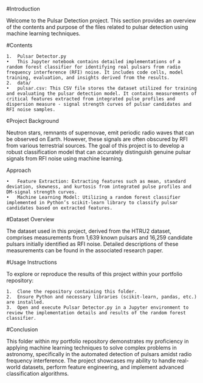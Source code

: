 #Introduction

Welcome to the Pulsar Detection project. This section provides an overview of the contents and purpose of the files related to pulsar detection using machine learning techniques.

#Contents

	1.	Pulsar Detector.py
	•	This Jupyter notebook contains detailed implementations of a random forest classifier for identifying real pulsars from radio frequency interference (RFI) noise. It includes code cells, model training, evaluation, and insights derived from the results.
	2.	data/
	•	pulsar.csv: This CSV file stores the dataset utilized for training and evaluating the pulsar detection model. It contains measurements of critical features extracted from integrated pulse profiles and dispersion measure - signal strength curves of pulsar candidates and RFI noise samples.

¢Project Background

Neutron stars, remnants of supernovae, emit periodic radio waves that can be observed on Earth. However, these signals are often obscured by RFI from various terrestrial sources. The goal of this project is to develop a robust classification model that can accurately distinguish genuine pulsar signals from RFI noise using machine learning.

Approach

	•	Feature Extraction: Extracting features such as mean, standard deviation, skewness, and kurtosis from integrated pulse profiles and DM-signal strength curves.
	•	Machine Learning Model: Utilizing a random forest classifier implemented in Python’s scikit-learn library to classify pulsar candidates based on extracted features.

#Dataset Overview

The dataset used in this project, derived from the HTRU2 dataset, comprises measurements from 1,639 known pulsars and 16,259 candidate pulsars initially identified as RFI noise. Detailed descriptions of these measurements can be found in the associated research paper.

#Usage Instructions

To explore or reproduce the results of this project within your portfolio repository:

	1.	Clone the repository containing this folder.
	2.	Ensure Python and necessary libraries (scikit-learn, pandas, etc.) are installed.
	3.	Open and execute Pulsar Detector.py in a Jupyter environment to review the implementation details and results of the random forest classifier.

#Conclusion

This folder within my portfolio repository demonstrates my proficiency in applying machine learning techniques to solve complex problems in astronomy, specifically in the automated detection of pulsars amidst radio frequency interference. The project showcases my ability to handle real-world datasets, perform feature engineering, and implement advanced classification algorithms.
